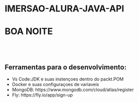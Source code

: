 # IMERSAO-ALURA-JAVA-API


###  <H1>BOA NOITE<H1>
<br>

<h2>Ferramentas para o desenvolvimento: </h2>

<ul>
  <li>Vs Code:JDK e suas instençoes dentro do packt.POM</li>
  <li>Docker e suas configuraçoes de variaveis</li>
  <li>MongoDB: <a>https://www.mongodb.com/cloud/atlas/register</></li>
  <li>Fly: <a>https://fly.io/app/sign-up</a></li>
</ul>  
  
